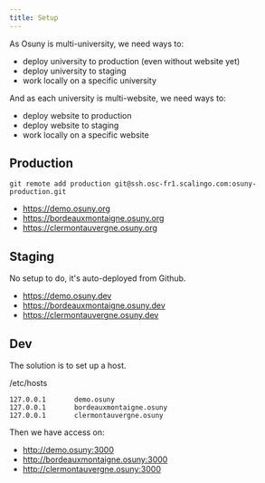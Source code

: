 ```yaml
---
title: Setup
---
```


As Osuny is multi-university, we need ways to:
- deploy university to production (even without website yet)
- deploy university to staging
- work locally on a specific university

And as each university is multi-website, we need ways to:
- deploy website to production
- deploy website to staging
- work locally on a specific website

## Production

```
git remote add production git@ssh.osc-fr1.scalingo.com:osuny-production.git
```

- https://demo.osuny.org
- https://bordeauxmontaigne.osuny.org
- https://clermontauvergne.osuny.org

## Staging

No setup to do, it's auto-deployed from Github.

- https://demo.osuny.dev
- https://bordeauxmontaigne.osuny.dev
- https://clermontauvergne.osuny.dev

## Dev

The solution is to set up a host.

/etc/hosts
```
127.0.0.1       demo.osuny
127.0.0.1       bordeauxmontaigne.osuny
127.0.0.1       clermontauvergne.osuny
```

Then we have access on:
- http://demo.osuny:3000
- http://bordeauxmontaigne.osuny:3000
- http://clermontauvergne.osuny:3000
